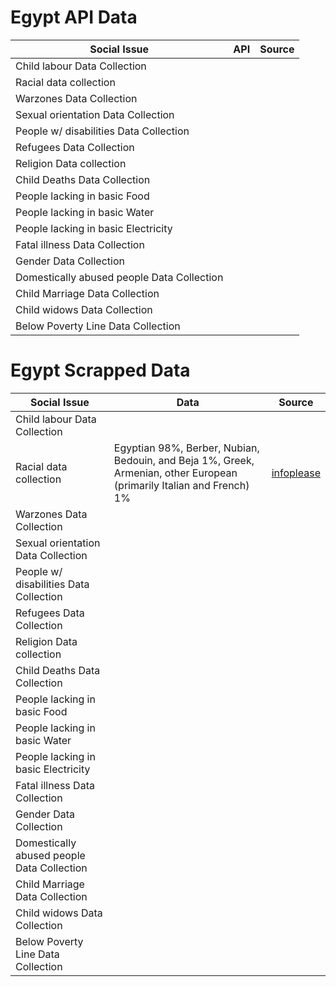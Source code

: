 # Egypt API Data
| Social Issue  |  API | Source |
|---|---|---|
| Child labour Data Collection |  |  |
| Racial data collection |  |  |
| Warzones Data Collection |  |  |
| Sexual orientation Data Collection|  |  |
| People w/ disabilities Data Collection |  |  |
| Refugees Data Collection |  |  |
| Religion Data collection |  |  |
| Child Deaths Data Collection |  |  |
| People lacking in basic Food |  |  |
| People lacking in basic Water |  |  |
| People lacking in basic Electricity |  |  |
| Fatal illness Data Collection |  |  |
| Gender Data Collection |  |  |
| Domestically abused people Data Collection |  |  |
| Child Marriage Data Collection |  |  |
| Child widows Data Collection |  |  |
| Below Poverty Line Data Collection |  |  |

# Egypt Scrapped Data
| Social Issue  |  Data | Source | 
|---|---|---|
| Child labour Data Collection |  |  |
| Racial data collection | Egyptian 98%, Berber, Nubian, Bedouin, and Beja 1%, Greek, Armenian, other European (primarily Italian and French) 1% | [infoplease](https://www.infoplease.com/ethnicity-and-race-countries) |
| Warzones Data Collection |  |  |
| Sexual orientation Data Collection|  |  |
| People w/ disabilities Data Collection |  |  |
| Refugees Data Collection |  |  |
| Religion Data collection |  |  |
| Child Deaths Data Collection |  |  |
| People lacking in basic Food |  |  |
| People lacking in basic Water |  |  |
| People lacking in basic Electricity |  |  |
| Fatal illness Data Collection |  |  |
| Gender Data Collection |  |  |
| Domestically abused people Data Collection |  |  |
| Child Marriage Data Collection |  |  |
| Child widows Data Collection |  |  |
| Below Poverty Line Data Collection |  |  |
